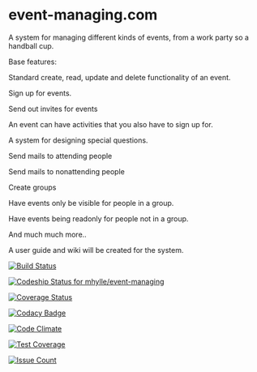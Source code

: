 # event-managing.com
A system for managing different kinds of events, from a work party so a handball cup.

Base features:

Standard create, read, update and delete functionality of an event.

Sign up for events.

Send out invites for events

An event can have activities that you also have to sign up for.

A system for designing special questions.

Send mails to attending people

Send mails to nonattending people

Create groups

Have events only be visible for people in a group.

Have events being readonly for people not in a group.

And much much more..

A user guide and wiki will be created for the system.

[![Build Status](https://travis-ci.org/mhylle/event-managing.svg)](https://travis-ci.org/mhylle/event-managing)

[ ![Codeship Status for mhylle/event-managing](https://codeship.com/projects/3139fa60-a0ce-0133-aeb1-76eadfcae33d/status?branch=master)](https://codeship.com/projects/128262)

[![Coverage Status](https://coveralls.io/repos/mhylle/event-managing/badge.svg?branch=master&service=github)](https://coveralls.io/github/mhylle/event-managing?branch=master)

[![Codacy Badge](https://api.codacy.com/project/badge/grade/a9c4f05804814191abe13d71aba0fb97)](https://www.codacy.com/app/mhylle/event-managing)

[![Code Climate](https://codeclimate.com/github/mhylle/event-managing/badges/gpa.svg)](https://codeclimate.com/github/mhylle/event-managing)

[![Test Coverage](https://codeclimate.com/github/mhylle/event-managing/badges/coverage.svg)](https://codeclimate.com/github/mhylle/event-managing/coverage)

[![Issue Count](https://codeclimate.com/github/mhylle/event-managing/badges/issue_count.svg)](https://codeclimate.com/github/mhylle/event-managing)
